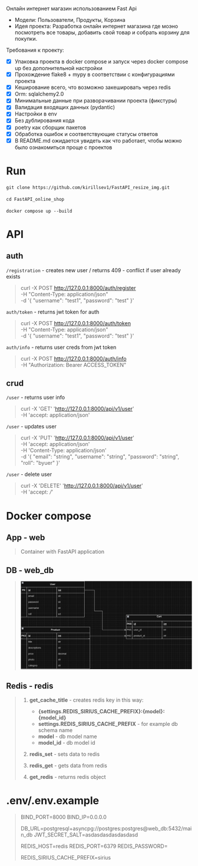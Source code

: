 Онлайн интернет магазин использованием Fast Api
   - Модели: Пользователи, Продукты, Корзина
   - Идея проекта: Разработка онлайн интернет магазина где моэно посмотреть все товары, добавить свой товар и собрать корзину для покупки.

Требования к проекту:
- [x] Упаковка проекта в docker compose и запуск через docker compose up без дополнительной настройки
- [x] Прохождение flake8 + mypy в соответствии с конфигурациями проекта
- [x] Кеширование всего, что возможно закешировать через redis
- [x] Orm:  sqlalchemy2.0
- [x] Минимальные данные при разворачивании проекта (фикстуры)
- [x] Валидация входящих данных (pydantic)
- [x] Настройки в env
- [x] Без дублирования кода
- [x] poetry как сборщик пакетов
- [x] Обработка ошибок и соответствующие статусы ответов
- [x] В README.md ожидается увидеть как что работает, чтобы можно было ознакомиться проще с проектов

# Run
  
    git clone https://github.com/kirillsev1/FastAPI_resize_img.git
    
    cd FastAPI_online_shop

    docker compose up --build

# API

## auth
`/registration` - creates new user / returns 409 - conflict if user already exists 

>   curl -X POST http://127.0.0.1:8000/auth/register \
    -H "Content-Type: application/json" \
    -d '{
        "username": "test1",
        "password": "test"
    }' 

`auth/token` - returns jwt token for auth

>   curl -X POST http://127.0.0.1:8000/auth/token \
    -H "Content-Type: application/json" \
    -d '{
        "username": "test1",
        "password": "test"
    }' 

`auth/info` - returns user creds from jwt token

>   curl -X POST http://127.0.0.1:8000/auth/info \
    -H "Authorization: Bearer ACCESS_TOKEN"

## crud

`/user` - returns user info 

>  curl -X 'GET' 'http://127.0.0.1:8000/api/v1/user' \
  -H 'accept: application/json'


`/user` - updates user

>   curl -X 'PUT' 'http://127.0.0.1:8000/api/v1/user' \
  -H 'accept: application/json' \
  -H 'Content-Type: application/json' \
  -d '{
  "email": "string",
  "username": "string",
  "password": "string",
  "roll": "byuer"
}'

`/user` - delete user 

>   curl -X 'DELETE' 'http://127.0.0.1:8000/api/v1/user' \
  -H 'accept: */*'


# Docker compose
## App - web
> Container with FastAPI application 

## DB - web_db
> ![Schema](README_source/image.png)

## Redis - redis
> 1. **get_cache_title** - creates redis key in this way:
>    - **{settings.REDIS_SIRIUS_CACHE_PREFIX}:{model}:{model_id}**
>    - **settings.REDIS_SIRIUS_CACHE_PREFIX** - for example db schema name
>    - **model** - db model name
>    - **model_id** - db model id
> 
> 
> 2. **redis_set** - sets data to redis
>
> 
> 3. **redis_get** - gets data from redis
>
> 
> 4. **get_redis** - returns redis object


# .env/.env.example
> BIND_PORT=8000
> BIND_IP=0.0.0.0
>    
>    
>    DB_URL=postgresql+asyncpg://postgres:postgres@web_db:5432/main_db
>    JWT_SECRET_SALT=asdasdasdasdasdasd
>    
>    REDIS_HOST=redis
>    REDIS_PORT=6379
>    REDIS_PASSWORD=
>    
>    REDIS_SIRIUS_CACHE_PREFIX=sirius
